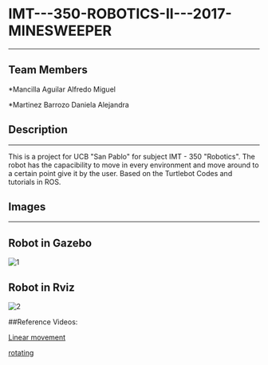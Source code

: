 # IMT---350-ROBOTICS-II---2017-MINESWEEPER
---
## Team Members

*Mancilla Aguilar Alfredo Miguel

*Martinez Barrozo Daniela Alejandra


## Description
--- 
This is a project for UCB "San Pablo" for subject IMT - 350 "Robotics".
 The robot has the capacibility to move in every environment and move around to a certain point give it by the user.
Based on the Turtlebot Codes and tutorials in ROS.
## Images
---

## Robot in Gazebo

![1](https://github.com/alfredo/rover_ws/Gazebo.png "Gazebo")

## Robot in Rviz

![2](https://github.com/alfredo/rover_ws/Rviz.png "Rviz")

 ##Reference Videos:

[Linear movement](https://youtu.be/TbKJC3mvNU0)

[rotating](https://youtu.be/4KH1MdgaaNM)
